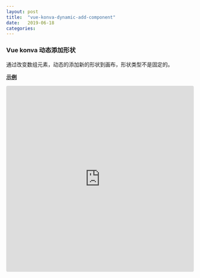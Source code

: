 ```yaml
---
layout: post
title:  "vue-konva-dynamic-add-component"
date:   2019-06-18
categories:
---
```


### Vue konva 动态添加形状

通过改变数组元素，动态的添加新的形状到画布，形状类型不是固定的。

**[示例](https://codesandbox.io/s/vue-konva-dynamic-add-component-shf3q?fontsize=14)**

<iframe src="https://codesandbox.io/embed/vue-konva-dynamic-add-component-shf3q?fontsize=14" title="vue-konva-dynamic-add-component" allow="geolocation; microphone; camera; midi; vr; accelerometer; gyroscope; payment; ambient-light-sensor; encrypted-media" style="width:100%; height:500px; border:0; border-radius: 4px; overflow:hidden;" sandbox="allow-modals allow-forms allow-popups allow-scripts allow-same-origin"></iframe>

